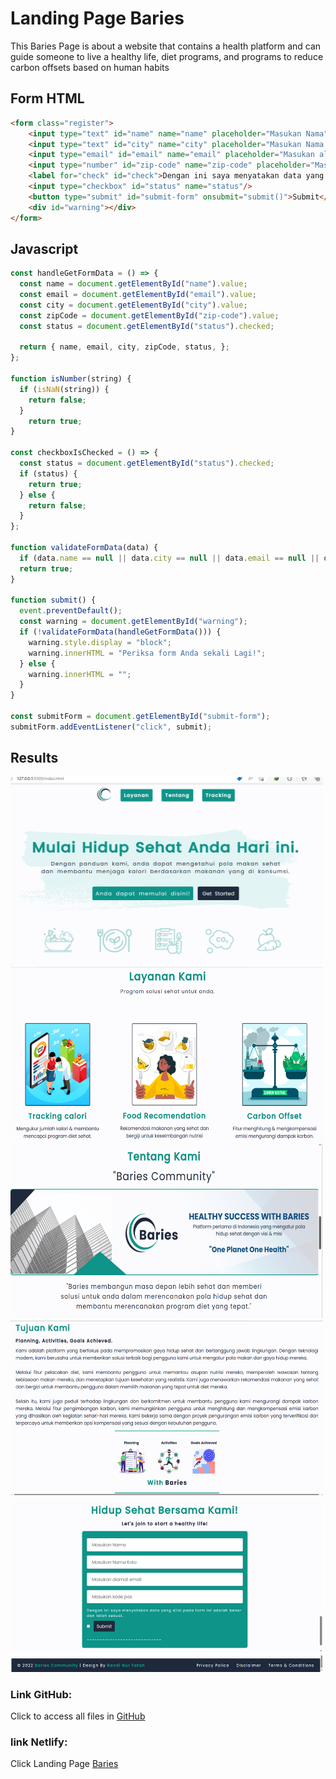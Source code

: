 # Landing Page Baries
This Baries Page is about a website that contains a health platform and can guide someone to live a healthy life, diet programs, and programs to reduce carbon offsets based on human habits

## Form HTML
```html
<form class="register">
    <input type="text" id="name" name="name" placeholder="Masukan Nama" required/>
    <input type="text" id="city" name="city" placeholder="Masukan Nama Kota" required/>
    <input type="email" id="email" name="email" placeholder="Masukan alamat email" required/>
    <input type="number" id="zip-code" name="zip-code" placeholder="Masukan kode pos" required/>
    <label for="check" id="check">Dengan ini saya menyatakan data yang diisi pada form ini adalah benar dan telah sesuai </label>
    <input type="checkbox" id="status" name="status"/>
    <button type="submit" id="submit-form" onsubmit="submit()">Submit</button>
    <div id="warning"></div>
</form>
```

## Javascript
```javascript
const handleGetFormData = () => {
  const name = document.getElementById("name").value;
  const email = document.getElementById("email").value;
  const city = document.getElementById("city").value;
  const zipCode = document.getElementById("zip-code").value;
  const status = document.getElementById("status").checked;

  return { name, email, city, zipCode, status, };
};

function isNumber(string) {
  if (isNaN(string)) {
    return false;
  }
    return true;
}

const checkboxIsChecked = () => {
  const status = document.getElementById("status").checked;
  if (status) {
    return true;
  } else {
    return false;
  }
};

function validateFormData(data) {
  if (data.name == null || data.city == null || data.email == null || data.zipCode == null || !checkboxIsChecked().checked || !isNumber(data.zipCode)) return false;
  return true;
}

function submit() {
  event.preventDefault();
  const warning = document.getElementById("warning");
  if (!validateFormData(handleGetFormData())) {
    warning.style.display = "block";
    warning.innerHTML = "Periksa form Anda sekali Lagi!";
  } else {
    warning.innerHTML = "";
  }
}

const submitForm = document.getElementById("submit-form");
submitForm.addEventListener("click", submit);
```
## Results
<img src="image/hero.png"  width="500" height="300"><br>
<img src="image/page-2.png"  width="500" height="280"><br>
<img src="image/page-3.png"  width="500" height="280"><br>
<img src="image/page-4.png"  width="500" height="280"><br>
<img src="image/page-5.png"  width="500" height="280">

### Link GitHub:  
Click to access all files in [GitHub](https://github.com/randiraaa/Landing-Page)

### link Netlify:
Click Landing Page [Baries](https://baries.netlify.app/)
